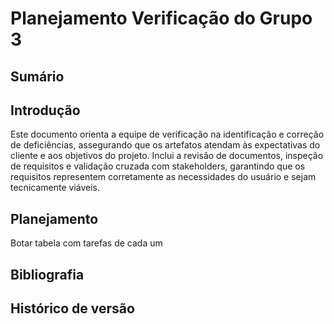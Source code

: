 # Planejamento Verificação do Grupo 3

## Sumário



## Introdução

Este documento orienta a equipe de verificação na identificação e correção de deficiências, assegurando que os artefatos atendam às expectativas do cliente e aos objetivos do projeto. Inclui a revisão de documentos, inspeção de requisitos e validação cruzada com stakeholders, garantindo que os requisitos representem corretamente as necessidades do usuário e sejam tecnicamente viáveis.



## Planejamento

Botar tabela com tarefas de cada um



## Bibliografia



## Histórico de versão



